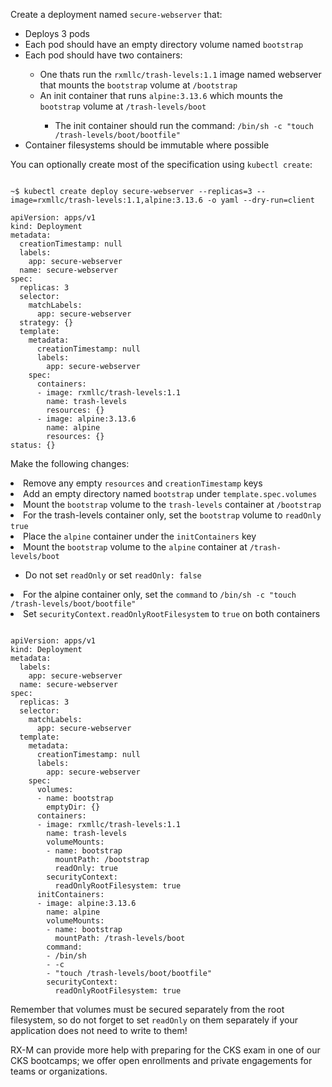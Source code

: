 <!-- CKS Self-Study Mod 6 -->

Create a deployment named <code>secure-webserver</code> that:

<ul>
<li>Deploys 3 pods</li>
<li>Each pod should have an empty directory volume named <code>bootstrap</code></li>
<li>Each pod should have two containers:</li>
  <ul>
  <li>One thats run the <code>rxmllc/trash-levels:1.1</code> image named webserver that mounts the <code>bootstrap</code> volume at <code>/bootstrap</code></li>
  <li>An init container that runs <code>alpine:3.13.6</code> which mounts the <code>bootstrap</code> volume at <code>/trash-levels/boot</code></li>
    <ul>
    <li>The init container should run the command: <code>/bin/sh -c "touch /trash-levels/boot/bootfile"</code></li>
    </ul>
  </ul>
<li>Container filesystems should be immutable where possible</li>
</ul>

You can optionally create most of the specification using <code>kubectl create</code>:

<pre class="wp-block-code"><code>
~$ kubectl create deploy secure-webserver --replicas=3 --image=rxmllc/trash-levels:1.1,alpine:3.13.6 -o yaml --dry-run=client

apiVersion: apps/v1
kind: Deployment
metadata:
  creationTimestamp: null
  labels:
    app: secure-webserver
  name: secure-webserver
spec:
  replicas: 3
  selector:
    matchLabels:
      app: secure-webserver
  strategy: {}
  template:
    metadata:
      creationTimestamp: null
      labels:
        app: secure-webserver
    spec:
      containers:
      - image: rxmllc/trash-levels:1.1
        name: trash-levels
        resources: {}
      - image: alpine:3.13.6
        name: alpine
        resources: {}
status: {}
</code></pre>

Make the following changes:

<li>Remove any empty <code>resources</code> and <code>creationTimestamp</code> keys</li>
<li>Add an empty directory named <code>bootstrap</code> under <code>template.spec.volumes</code></li>
<li>Mount the <code>bootstrap</code> volume to the <code>trash-levels</code> container at <code>/bootstrap</code></li>
<li>For the trash-levels container only, set the <code>bootstrap</code> volume to <code>readOnly</code> <code>true</code></li>
<li>Place the <code>alpine</code> container under the <code>initContainers</code> key</li>
<li>Mount the <code>bootstrap</code> volume to the <code>alpine</code> container at <code>/trash-levels/boot</code></li>
  <ul>
  <li>Do not set <code>readOnly</code> or set <code>readOnly: false</code></li>
  </ul>
<li>For the alpine container only, set the <code>command</code> to <code>/bin/sh -c "touch /trash-levels/boot/bootfile"</code></li>
<li>Set <code>securityContext.readOnlyRootFilesystem</code> to <code>true</code> on both containers</li>
</ul>

<pre class="wp-block-code"><code>
apiVersion: apps/v1
kind: Deployment
metadata:
  labels:
    app: secure-webserver
  name: secure-webserver
spec:
  replicas: 3
  selector:
    matchLabels:
      app: secure-webserver
  template:
    metadata:
      creationTimestamp: null
      labels:
        app: secure-webserver
    spec:
      volumes:
      - name: bootstrap
        emptyDir: {}
      containers:
      - image: rxmllc/trash-levels:1.1
        name: trash-levels
        volumeMounts:
        - name: bootstrap
          mountPath: /bootstrap
          readOnly: true
        securityContext:
          readOnlyRootFilesystem: true
      initContainers:
      - image: alpine:3.13.6
        name: alpine
        volumeMounts:
        - name: bootstrap
          mountPath: /trash-levels/boot
        command:
        - /bin/sh
        - -c
        - "touch /trash-levels/boot/bootfile"
        securityContext:
          readOnlyRootFilesystem: true
</code></pre>

Remember that volumes must be secured separately from the root filesystem, so do not forget to set <code>readOnly</code> on them separately if your application does not need to write to them!

RX-M can provide more help with preparing for the CKS exam in one of our CKS bootcamps; we offer open enrollments and private engagements for teams or organizations.
